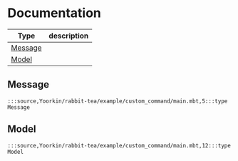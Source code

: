 # Documentation
|Type|description|
|---|---|
|[Message](#Message)||
|[Model](#Model)||

## Message

```moonbit
:::source,Yoorkin/rabbit-tea/example/custom_command/main.mbt,5:::type Message
```


## Model

```moonbit
:::source,Yoorkin/rabbit-tea/example/custom_command/main.mbt,12:::type Model
```

